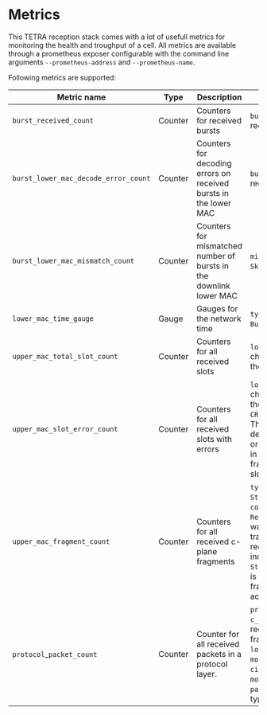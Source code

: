 # Metrics

This TETRA reception stack comes with a lot of usefull metrics for monitoring the health and troughput of a cell.
All metrics are available through a prometheus exposer configurable with the command line arguments `--prometheus-address` and `--prometheus-name`.

Following metrics are supported:

| Metric name | Type | Description | Labels |
|---|---|---|---|
| `burst_received_count` | Counter | Counters for received bursts | `burst_type`: The type of received burst |
| `burst_lower_mac_decode_error_count` | Counter | Counters for decoding errors on received bursts in the lower MAC | `burst_type`: The type of received burst |
| `burst_lower_mac_mismatch_count` | Counter | Counters for mismatched number of bursts in the downlink lower MAC | `mismatch_type`: Any of `Skipped` or `Too many` |
| `lower_mac_time_gauge` | Gauge | Gauges for the network time | `type`: Any of `Synchronization Burst` or `Prediction` |
| `upper_mac_total_slot_count` | Counter | Counters for all received slots | `logical_channel`: The logical channel that is contained in the slot. |
| `upper_mac_slot_error_count` | Counter | Counters for all received slots with errors | `logical_channel`: The logical channel that is contained in the slot. `error_type`: Any of `CRC Error` or `Decode Error`. This includes errors in decoding for the upper mac or any layer on above. Errors in decoding reconstructed fragments are reported in the slot of the last fragment. |
| `upper_mac_fragment_count` | Counter | Counters for all received c-plane fragments | `type`: Any of `Continous` or `Stealing Channel`. `counter_type`: Any of `All` or `Reconstuction Error`. If there was a disallowed state transition in the reconstruction, the counter is incremented. Additional for  `Stealing Channel` the counter is incremented if the fragment was not finalized across the stealing channel. |
| `protocol`_`packet_count` | Counter | Counter for all received packets in a protocol layer. | `protocol`: Any of `upper_mac`, `c_plane_signalling` (Before reconstruction. Start fragments are seperated), `logical_link_control`, `mobile_link_entity`, `circuit_mode_control_entity`, `mobile_management`. `packet_type`: The packet types of the specific protocol. |